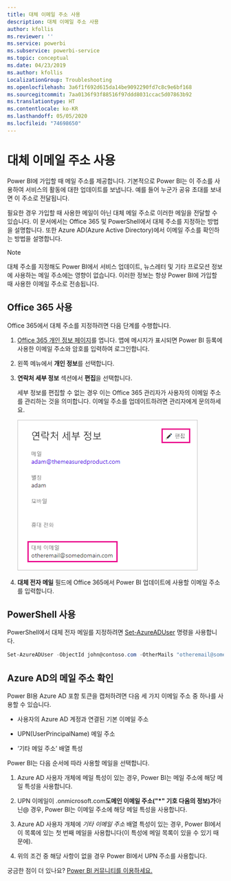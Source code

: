 ```yaml
---
title: 대체 이메일 주소 사용
description: 대체 이메일 주소 사용
author: kfollis
ms.reviewer: ''
ms.service: powerbi
ms.subservice: powerbi-service
ms.topic: conceptual
ms.date: 04/23/2019
ms.author: kfollis
LocalizationGroup: Troubleshooting
ms.openlocfilehash: 3a6f1f692d615da14be9092290fd7c8c9e6bf168
ms.sourcegitcommit: 7aa0136f93f88516f97ddd8031ccac5d07863b92
ms.translationtype: HT
ms.contentlocale: ko-KR
ms.lasthandoff: 05/05/2020
ms.locfileid: "74698650"
---
```

# <a name="use-an-alternate-email-address"></a>대체 이메일 주소 사용

Power BI에 가입할 때 메일 주소를 제공합니다. 기본적으로 Power BI는 이 주소를 사용하여 서비스의 활동에 대한 업데이트를 보냅니다. 예를 들어 누군가 공유 초대를 보내면 이 주소로 전달됩니다.

필요한 경우 가입할 때 사용한 메일이 아닌 대체 메일 주소로 이러한 메일을 전달할 수 있습니다. 이 문서에서는 Office 365 및 PowerShell에서 대체 주소를 지정하는 방법을 설명합니다. 또한 Azure AD(Azure Active Directory)에서 이메일 주소를 확인하는 방법을 설명합니다.

> [!NOTE]
> 대체 주소를 지정해도 Power BI에서 서비스 업데이트, 뉴스레터 및 기타 프로모션 정보에 사용하는 메일 주소에는 영향이 없습니다. 이러한 정보는 항상 Power BI에 가입할 때 사용한 이메일 주소로 전송됩니다.

## <a name="use-office-365"></a>Office 365 사용

Office 365에서 대체 주소를 지정하려면 다음 단계를 수행합니다.

1. [Office 365 개인 정보 페이지](https://portal.office.com/account/#personalinfo)를 엽니다. 앱에 메시지가 표시되면 Power BI 등록에 사용한 이메일 주소와 암호를 입력하여 로그인합니다.

1. 왼쪽 메뉴에서 **개인 정보**를 선택합니다.

1. **연락처 세부 정보** 섹션에서 **편집**을 선택합니다.

    세부 정보를 편집할 수 없는 경우 이는 Office 365 관리자가 사용자의 이메일 주소를 관리하는 것을 의미합니다. 이메일 주소를 업데이트하려면 관리자에게 문의하세요.

    ![연락처 세부 정보](media/service-admin-alternate-email-address-for-power-bi/contact-details.png)

1. **대체 전자 메일** 필드에 Office 365에서 Power BI 업데이트에 사용할 이메일 주소를 입력합니다.

## <a name="use-powershell"></a>PowerShell 사용

PowerShell에서 대체 전자 메일를 지정하려면 [Set-AzureADUser](/powershell/module/azuread/set-azureaduser/) 명령을 사용합니다.

```powershell
Set-AzureADUser -ObjectId john@contoso.com -OtherMails "otheremail@somedomain.com"
```

## <a name="email-address-resolution-in-azure-ad"></a>Azure AD의 메일 주소 확인

Power BI용 Azure AD 포함 토큰을 캡처하려면 다음 세 가지 이메일 주소 중 하나를 사용할 수 있습니다.

* 사용자의 Azure AD 계정과 연결된 기본 이메일 주소

* UPN(UserPrincipalName) 메일 주소

* ‘기타 메일 주소’ 배열 특성 

Power BI는 다음 순서에 따라 사용할 메일을 선택합니다.

1. Azure AD 사용자 개체에 메일 특성이 있는 경우, Power BI는 메일 주소에 해당 메일 특성을 사용합니다.

1. UPN 이메일이  .onmicrosoft.com**도메인 이메일 주소("\*" 기호 다음의 정보)가**아닌\@ 경우, Power BI는 이메일 주소에 해당 메일 특성을 사용합니다.

1. Azure AD 사용자 개체에 *기타 이메일 주소* 배열 특성이 있는 경우, Power BI에서 이 목록에 있는 첫 번째 메일을 사용합니다(이 특성에 메일 목록이 있을 수 있기 때문에).

1. 위의 조건 중 해당 사항이 없을 경우 Power BI에서 UPN 주소를 사용합니다.

궁금한 점이 더 있나요? [Power BI 커뮤니티를 이용하세요.](https://community.powerbi.com/)